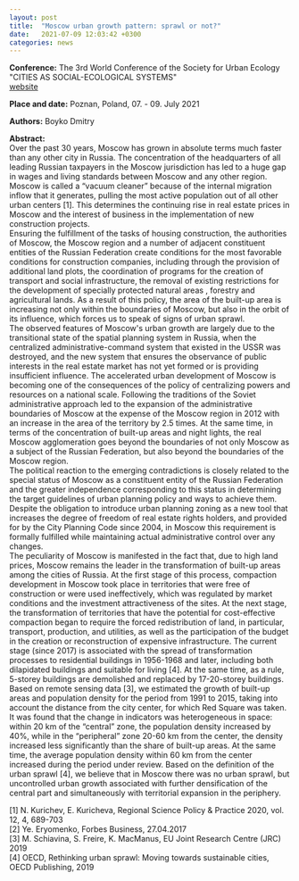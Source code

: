 ```yaml
---
layout: post
title:  "Moscow urban growth pattern: sprawl or not?"
date:   2021-07-09 12:03:42 +0300
categories: news
---
```

**Conference:** The 3rd World Conference of the Society for Urban Ecology "CITIES AS SOCIAL-ECOLOGICAL SYSTEMS"   
[website](https://www.sure2020.org)

**Place and date:** Poznan, Poland, 07. - 09. July 2021

**Authors:** Boyko Dmitry

**Abstract:**  
Over the past 30 years, Moscow has grown in absolute terms much faster than any other city in Russia. The concentration of the headquarters of all leading Russian taxpayers in the Moscow jurisdiction has led to a huge gap in wages and living standards between Moscow and any other region. Moscow is called a “vacuum cleaner” because of the internal migration inflow that it generates, pulling the most active population out of all other urban centers [1]. This determines the continuing rise in real estate prices in Moscow and the interest of business in the implementation of new construction projects.  
Ensuring the fulfillment of the tasks of housing construction, the authorities of Moscow, the Moscow region and a number of adjacent constituent entities of the Russian Federation create conditions for the most favorable conditions for construction companies, including through the provision of additional land plots, the coordination of programs for the creation of transport and social infrastructure, the removal of existing restrictions for the development of specially protected natural areas , forestry and agricultural lands. As a result of this policy, the area of ​​the built-up area is increasing not only within the boundaries of Moscow, but also in the orbit of its influence, which forces us to speak of signs of urban sprawl.  
The observed features of Moscow's urban growth are largely due to the transitional state of the spatial planning system in Russia, when the centralized administrative-command system that existed in the USSR was destroyed, and the new system that ensures the observance of public interests in the real estate market has not yet formed or is providing insufficient influence. The accelerated urban development of Moscow is becoming one of the consequences of the policy of centralizing powers and resources on a national scale. Following the traditions of the Soviet administrative approach led to the expansion of the administrative boundaries of Moscow at the expense of the Moscow region in 2012 with an increase in the area of the territory by 2.5 times. At the same time, in terms of the concentration of built-up areas and night lights, the real Moscow agglomeration goes beyond the boundaries of not only Moscow as a subject of the Russian Federation, but also beyond the boundaries of the Moscow region.  
The political reaction to the emerging contradictions is closely related to the special status of Moscow as a constituent entity of the Russian Federation and the greater independence corresponding to this status in determining the target guidelines of urban planning policy and ways to achieve them. Despite the obligation to introduce urban planning zoning as a new tool that increases the degree of freedom of real estate rights holders, and provided for by the City Planning Code since 2004, in Moscow this requirement is formally fulfilled while maintaining actual administrative control over any changes.  
The peculiarity of Moscow is manifested in the fact that, due to high land prices, Moscow remains the leader in the transformation of built-up areas among the cities of Russia. At the first stage of this process, compaction development in Moscow took place in territories that were free of construction or were used ineffectively, which was regulated by market conditions and the investment attractiveness of the sites. At the next stage, the transformation of territories that have the potential for cost-effective compaction began to require the forced redistribution of land, in particular, transport, production, and utilities, as well as the participation of the budget in the creation or reconstruction of expensive infrastructure. The current stage (since 2017) is associated with the spread of transformation processes to residential buildings in 1956-1968 and later, including both dilapidated buildings and suitable for living [4]. At the same time, as a rule, 5-storey buildings are demolished and replaced by 17-20-storey buildings.  
Based on remote sensing data [3], we estimated the growth of built-up areas and population density for the period from 1991 to 2015, taking into account the distance from the city center, for which Red Square was taken. It was found that the change in indicators was heterogeneous in space: within 20 km of the “central” zone, the population density increased by 40%, while in the “peripheral” zone 20-60 km from the center, the density increased less significantly than the share of built-up areas. At the same time, the average population density within 60 km from the center increased during the period under review. Based on the definition of the urban sprawl [4], we believe that in Moscow there was no urban sprawl, but uncontrolled urban growth associated with further densification of the central part and simultaneously with territorial expansion in the periphery.  

[1] N. Kurichev, E. Kuricheva, Regional Science Policy & Practice 2020, vol. 12, 4, 689-703  
[2] Ye. Eryomenko, Forbes Business, 27.04.2017  
[3] M. Schiavina, S. Freire, K. MacManus, EU Joint Research Centre (JRC) 2019  
[4] OECD, Rethinking urban sprawl: Moving towards sustainable cities, OECD Publishing, 2019  
